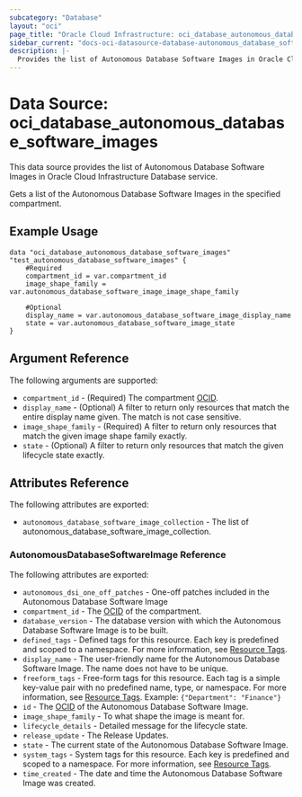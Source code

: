 ```yaml
---
subcategory: "Database"
layout: "oci"
page_title: "Oracle Cloud Infrastructure: oci_database_autonomous_database_software_images"
sidebar_current: "docs-oci-datasource-database-autonomous_database_software_images"
description: |-
  Provides the list of Autonomous Database Software Images in Oracle Cloud Infrastructure Database service
---
```


# Data Source: oci_database_autonomous_database_software_images
This data source provides the list of Autonomous Database Software Images in Oracle Cloud Infrastructure Database service.

Gets a list of the Autonomous Database Software Images in the specified compartment.


## Example Usage

```hcl
data "oci_database_autonomous_database_software_images" "test_autonomous_database_software_images" {
	#Required
	compartment_id = var.compartment_id
	image_shape_family = var.autonomous_database_software_image_image_shape_family

	#Optional
	display_name = var.autonomous_database_software_image_display_name
	state = var.autonomous_database_software_image_state
}
```

## Argument Reference

The following arguments are supported:

* `compartment_id` - (Required) The compartment [OCID](https://docs.cloud.oracle.com/iaas/Content/General/Concepts/identifiers.htm).
* `display_name` - (Optional) A filter to return only resources that match the entire display name given. The match is not case sensitive.
* `image_shape_family` - (Required) A filter to return only resources that match the given image shape family exactly.
* `state` - (Optional) A filter to return only resources that match the given lifecycle state exactly.


## Attributes Reference

The following attributes are exported:

* `autonomous_database_software_image_collection` - The list of autonomous_database_software_image_collection.

### AutonomousDatabaseSoftwareImage Reference

The following attributes are exported:

* `autonomous_dsi_one_off_patches` - One-off patches included in the Autonomous Database Software Image
* `compartment_id` - The [OCID](https://docs.cloud.oracle.com/iaas/Content/General/Concepts/identifiers.htm) of the compartment.
* `database_version` - The database version with which the Autonomous Database Software Image is to be built.
* `defined_tags` - Defined tags for this resource. Each key is predefined and scoped to a namespace. For more information, see [Resource Tags](https://docs.cloud.oracle.com/iaas/Content/General/Concepts/resourcetags.htm). 
* `display_name` - The user-friendly name for the Autonomous Database Software Image. The name does not have to be unique.
* `freeform_tags` - Free-form tags for this resource. Each tag is a simple key-value pair with no predefined name, type, or namespace. For more information, see [Resource Tags](https://docs.cloud.oracle.com/iaas/Content/General/Concepts/resourcetags.htm).  Example: `{"Department": "Finance"}` 
* `id` - The [OCID](https://docs.cloud.oracle.com/iaas/Content/General/Concepts/identifiers.htm) of the Autonomous Database Software Image.
* `image_shape_family` - To what shape the image is meant for.
* `lifecycle_details` - Detailed message for the lifecycle state.
* `release_update` - The Release Updates.
* `state` - The current state of the Autonomous Database Software Image.
* `system_tags` - System tags for this resource. Each key is predefined and scoped to a namespace. For more information, see [Resource Tags](https://docs.cloud.oracle.com/iaas/Content/General/Concepts/resourcetags.htm). 
* `time_created` - The date and time the Autonomous Database Software Image was created.

